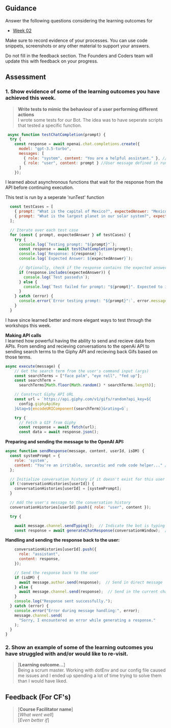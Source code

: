 ## Guidance
Answer the following questions considering the learning outcomes for
- [Week 02](https://learn.foundersandcoders.com/course/syllabus/developer/week02-project02-chatbot/learning-outcomes/)

Make sure to record evidence of your processes. You can use code snippets, screenshots or any other material to support your answers.

Do not fill in the feedback section. The Founders and Coders team will update this with feedback on your progress.

## Assessment
 ### 1. Show evidence of some of the learning outcomes you have achieved this week.
> **Write tests to mimic the behaviour of a user performing different actions**  
> I wrote some tests for our Bot. The idea was to have seperate scripts that tested a specific function.

```javascript
 async function testChatCompletion(prompt) {
  try {
    const response = await openai.chat.completions.create({
      model: "gpt-3.5-turbo",
      messages: [
        { role: "system", content: "You are a helpful assistant." }, //Sets the AI's persona as a "helpful assistant."
        { role: "user", content: prompt } //User message defined in runTests.js
      ]
    });
 ```
I learned about asynchronous functions that wait for the response from the API before continuing execution.

This test is run by a seperate 'runTest' function

```javascript
  const testCases = [
    { prompt: "What is the capital of Mexico?", expectedAnswer: "Mexico City" },
    { prompt: "What is the largest planet in our solar system?", expectedAnswer: "Jupiter" }
  ];

  // Iterate over each test case
  for (const { prompt, expectedAnswer } of testCases) {
    try {
      console.log(`Testing prompt: "${prompt}"`);
      const response = await testChatCompletion(prompt);
      console.log(`Response: ${response}`);
      console.log(`Expected Answer: ${expectedAnswer}`);

      // Optionally, check if the response contains the expected answer
      if (response.includes(expectedAnswer)) {
        console.log(`Test passed\n`);
      } else {
        console.log(`Test failed for prompt: "${prompt}". Expected to include: "${expectedAnswer}"\n`);
      }
    } catch (error) {
      console.error(`Error testing prompt: "${prompt}":`, error.message);
    }
  }
```

I have since learned better and more elegant ways to test through the workshops this week.


**Making API calls**  
I learned how powerful having the ability to send and recieve data from APIs. From sending and recieving conversations to the openAi API to sending search terms to the Giphy API and recieving back Gifs based on those terms.

```javascript
async execute(message) {
    // Get the search term from the user's command input (args)
    const searchTerms = ["face palm", "eye roll", "fed up"];
    const searchTerm =
      searchTerms[Math.floor(Math.random() * searchTerms.length)];

    // Construct Giphy API URL
    const url = `https://api.giphy.com/v1/gifs/random?api_key=${
      config.giphyApiKey
    }&tag=${encodeURIComponent(searchTerm)}&rating=G`;

    try {
      // Fetch a GIF from Giphy
      const response = await fetch(url);
      const data = await response.json();
```
**Preparing and sending the message to the OpenAI API:**
```javascript
async function sendResponse(message, content, userId, isDM) {
  const systemPrompt = {
    role: 'system',
    content: "You're an irritable, sarcastic and rude code helper..." // Defines the assistant's behavior
  };

  // Initialize conversation history if it doesn't exist for this user
  if (!conversationHistories[userId]) {
    conversationHistories[userId] = [systemPrompt];
  }

  // Add the user's message to the conversation history
  conversationHistories[userId].push({ role: "user", content });

  try {

    await message.channel.sendTyping();  // Indicate the bot is typing
    const response = await generateChatResponse(conversationWindow);  // Call the OpenAI API
```

**Handling and sending the response back to the user:**
```javascript
    conversationHistories[userId].push({
      role: "assistant",
      content: response,
    });

    // Send the response back to the user
    if (isDM) {
      await message.author.send(response);  // Send in direct message
    } else {
      await message.channel.send(response);  // Send in the current channel
    }
    console.log("Response sent successfully.");
  } catch (error) {
    console.error("Error during message handling:", error);
    message.channel.send(
      "Sorry, I encountered an error while generating a response."
    );
  }
}
```

 ### 2. Show an example of some of the learning outcomes you have struggled with and/or would like to re-visit.
> [**Learning outcome...**]  
Being a scrum master. Working with dotEnv and our config file caused me issues and I ended up spending a lot of time trying to solve them than I would have liked.

## Feedback (For CF's)
> [**Course Facilitator name**]  
> [*What went well*]  
> [*Even better if*]

